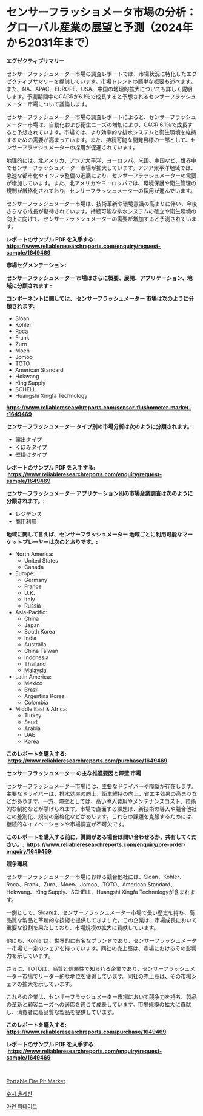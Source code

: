 <p><h1>センサーフラッショメータ市場の分析：グローバル産業の展望と予測（2024年から2031年まで）</h1></p><p><strong>エグゼクティブサマリー</strong></p>
<p><p>センサーフラッシュメーター市場の調査レポートでは、市場状況に特化したエグゼクティブサマリーを提供しています。市場トレンドの簡単な概要も述べます。また、NA、APAC、EUROPE、USA、中国の地理的拡大についても詳しく説明します。予測期間中のCAGRが6.1％で成長すると予想されるセンサーフラッシュメーター市場について議論します。</p><p>センサーフラッシュメーター市場の調査レポートによると、センサーフラッシュメーター市場は、自動化および衛生ニーズの増加により、CAGR 6.1％で成長すると予想されています。市場では、より効率的な排水システムと衛生環境を維持するための需要が高まっています。また、持続可能な開発目標の一部として、センサーフラッシュメーターの採用が促進されています。</p><p>地理的には、北アメリカ、アジア太平洋、ヨーロッパ、米国、中国など、世界中でセンサーフラッシュメーター市場が拡大しています。アジア太平洋地域では、急速な都市化やインフラ整備の進展により、センサーフラッシュメーターの需要が増加しています。また、北アメリカやヨーロッパでは、環境保護や衛生管理の規制が厳格化されており、センサーフラッシュメーターの採用が進んでいます。</p><p>センサーフラッシュメーター市場は、技術革新や環境意識の高まりに伴い、今後さらなる成長が期待されています。持続可能な排水システムの確立や衛生環境の向上に向けて、センサーフラッシュメーターの需要が増加すると予測されています。</p></p>
<p><strong>レポートのサンプル PDF を入手する: <a href="https://www.reliableresearchreports.com/enquiry/request-sample/1649469">https://www.reliableresearchreports.com/enquiry/request-sample/1649469</a></strong></p>
<p><strong>市場セグメンテーション:</strong></p>
<p><strong> センサーフラッシュメーター 市場はさらに概要、展開、アプリケーション、地域に分類されます :</strong></p>
<p><strong>コンポーネントに関しては、 センサーフラッシュメーター 市場は次のように分類されます: &nbsp;</strong></p>
<p><ul><li>Sloan</li><li>Kohler</li><li>Roca</li><li>Frank</li><li>Zurn</li><li>Moen</li><li>Jomoo</li><li>TOTO</li><li>American Standard</li><li>Hokwang</li><li>King Supply</li><li>SCHELL</li><li>Huangshi Xingfa Technology</li></ul></p>
<p><strong><a href="https://www.reliableresearchreports.com/sensor-flushometer-market-r1649469">https://www.reliableresearchreports.com/sensor-flushometer-market-r1649469</a></strong></p>
<p><strong> センサーフラッシュメーター タイプ別の市場分析は次のように分類されます。:</strong></p>
<p><ul><li>露出タイプ</li><li>くぼみタイプ</li><li>壁掛けタイプ</li></ul></p>
<p><strong>レポートのサンプル PDF を入手する: &nbsp;<a href="https://www.reliableresearchreports.com/enquiry/request-sample/1649469">https://www.reliableresearchreports.com/enquiry/request-sample/1649469</a></strong></p>
<p><strong> センサーフラッシュメーター アプリケーション別の市場産業調査は次のように分類されます。:</strong></p>
<p><ul><li>レジデンス</li><li>商用利用</li></ul></p>
<p><strong>地域に関して言えば、センサーフラッシュメーター 地域ごとに利用可能なマーケットプレーヤーは次のとおりです。:</strong></p>
<p><ul>
    <li>
        North America:
        <ul>
            <li>United States</li>
            <li>Canada</li>
        </ul>
    </li>
    <li>
        Europe:
        <ul>
            <li>Germany</li>
            <li>France</li>
            <li>U.K.</li>
            <li>Italy</li>
            <li>Russia</li>
        </ul>
    </li>
    <li>
        Asia-Pacific:
        <ul>
            <li>China</li>
            <li>Japan</li>
            <li>South Korea</li>
            <li>India</li>
            <li>Australia</li>
            <li>China Taiwan</li>
            <li>Indonesia</li>
            <li>Thailand</li>
            <li>Malaysia</li>
        </ul>
    </li>
    <li>
        Latin America:
        <ul>
            <li>Mexico</li>
            <li>Brazil</li>
            <li>Argentina Korea</li>
            <li>Colombia</li>
        </ul>
    </li>
    <li>
        Middle East & Africa:
        <ul>
            <li>Turkey</li>
            <li>Saudi</li>
            <li>Arabia</li>
            <li>UAE</li>
            <li>Korea</li>
        </ul>
    </li>
    </ul></p>
<p><strong>このレポートを購入する: &nbsp;<a href="https://www.reliableresearchreports.com/purchase/1649469">https://www.reliableresearchreports.com/purchase/1649469</a></strong></p>
<p><strong>センサーフラッシュメーター の主な推進要因と障壁 市場</strong></p>
<p><p>センサーフラッシュメーター市場には、主要なドライバーや障壁が存在します。主要なドライバーは、排水効率の向上、衛生維持の向上、省エネ効果の高まりなどがあります。一方、障壁としては、高い導入費用やメンテナンスコスト、技術的な制約などが挙げられます。市場で直面する課題は、新技術の導入や競合他社との差別化、規制の厳格化などがあります。これらの課題を克服するためには、継続的なイノベーションや市場調査が不可欠です。</p></p>
<p><strong>このレポートを購入する前に、質問がある場合は問い合わせるか、共有してください。:&nbsp; <a href="https://www.reliableresearchreports.com/enquiry/pre-order-enquiry/1649469">https://www.reliableresearchreports.com/enquiry/pre-order-enquiry/1649469</a></strong></p>
<p><strong>競争環境</strong></p>
<p><p>センサーフラッシュメーター市場における競合他社には、Sloan、Kohler、Roca、Frank、Zurn、Moen、Jomoo、TOTO、American Standard、Hokwang、King Supply、SCHELL、Huangshi Xingfa Technologyが含まれます。</p><p>一例として、Sloanは、センサーフラッシュメーター市場で長い歴史を持ち、高品質な製品と革新的な技術を提供してきました。この企業は、市場成長において重要な役割を果たしており、市場規模の拡大に貢献しています。</p><p>他にも、Kohlerは、世界的に有名なブランドであり、センサーフラッシュメーター市場で一定のシェアを持っています。同社の売上高は、市場におけるその影響力を示しています。</p><p>さらに、TOTOは、品質と信頼性で知られる企業であり、センサーフラッシュメーター市場でリーダー的な地位を獲得しています。同社の売上高は、その市場シェアの拡大を示しています。</p><p>これらの企業は、センサーフラッシュメーター市場において競争力を持ち、製品の革新と顧客ニーズへの適応を通じて成長しています。市場規模の拡大に貢献し、消費者に高品質な製品を提供しています。</p></p>
<p><strong>このレポートを購入する: &nbsp; <a href="https://www.reliableresearchreports.com/purchase/1649469">https://www.reliableresearchreports.com/purchase/1649469</a></strong></p>
<p><strong>レポートのサンプル PDF を入手する: &nbsp;<a href="https://www.reliableresearchreports.com/enquiry/request-sample/1649469">https://www.reliableresearchreports.com/enquiry/request-sample/1649469</a></strong><strong></strong></p>
<p>&nbsp;</p>
<p><p><a href="https://github.com/Alonsoolds3wq1d81czn8rbol/Market-Research-Report-List-2/blob/main/portable-fire-pit-market.md">Portable Fire Pit Market</a></p><p><a href="https://github.com/iansanftyord09878/Market-Research-Report-List-1/blob/main/208696826139.md">수지 올레산</a></p><p><a href="https://github.com/Skyleitney456456/Market-Research-Report-List-1/blob/main/926155026138.md">아연 피테이트</a></p></p>